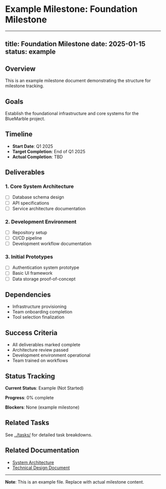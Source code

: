 # Example Milestone: Foundation Milestone

---
title: Foundation Milestone
date: 2025-01-15
status: example
---

## Overview

This is an example milestone document demonstrating the structure for milestone tracking.

## Goals

Establish the foundational infrastructure and core systems for the BlueMarble project.

## Timeline

- **Start Date**: Q1 2025
- **Target Completion**: End of Q1 2025
- **Actual Completion**: TBD

## Deliverables

### 1. Core System Architecture
- [ ] Database schema design
- [ ] API specifications
- [ ] Service architecture documentation

### 2. Development Environment
- [ ] Repository setup
- [ ] CI/CD pipeline
- [ ] Development workflow documentation

### 3. Initial Prototypes
- [ ] Authentication system prototype
- [ ] Basic UI framework
- [ ] Data storage proof-of-concept

## Dependencies

- Infrastructure provisioning
- Team onboarding completion
- Tool selection finalization

## Success Criteria

- All deliverables marked complete
- Architecture review passed
- Development environment operational
- Team trained on workflows

## Status Tracking

**Current Status**: Example (Not Started)

**Progress**: 0% complete

**Blockers**: None (example milestone)

## Related Tasks

See [../tasks/](../tasks/) for detailed task breakdowns.

## Related Documentation

- [System Architecture](../../design/architecture/)
- [Technical Design Document](../../docs/core/technical-design-document.md)

---

**Note**: This is an example file. Replace with actual milestone content.
